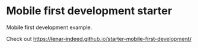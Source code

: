 # Mobile first development starter

Mobile first development example.

Check out https://lenar-indeed.github.io/starter-mobile-first-development/
